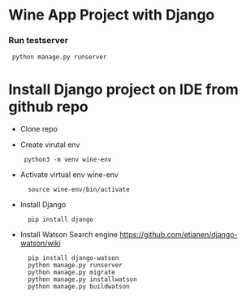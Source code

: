 # Wine App Project with Django

### Run testserver

     python manage.py runserver

# Install Django project on IDE from github repo

- Clone repo

- Create virutal env
    
       python3 -m venv wine-env
       
- Activate virtual env wine-env

        source wine-env/bin/activate
        
- Install Django

        pip install django
        
        
       
- Install Watson Search engine
    https://github.com/etianen/django-watson/wiki   

        pip install django-watson
        python manage.py runserver
        python manage.py migrate
        python manage.py installwatson
        python manage.py buildwatson
